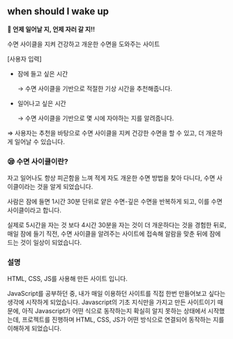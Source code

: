 ## when should I wake up


<b>🤔 언제 일어날 지, 언제 자러 갈 지!!</b>

수면 사이클을 지켜 건강하고 개운한 수면을 도와주는 사이트

[사용자 입력]

- 잠에 들고 싶은 시간
    
    → 수면 사이클을 기반으로 적절한 기상 시간을 추천해줍니다.
    
- 일어나고 싶은 시간
    
    → 수면 사이클을 기반으로 몇 시에 자야하는 지를 알려줍니다.
    

⇒ 사용자는 추천을 바탕으로 수면 사이클을 지켜 건강한 수면을 할 수 있고, 더 개운하게 일어날 수 있습니다.

### 😪 수면 사이클이란?

자고 일어나도 항상 피곤함을 느껴 적게 자도 개운한 수면 방법을 찾아 다니다, 수면 사이클이라는 것을 알게 되었습니다.

사람은 잠에 들면 1시간 30분 단위로 얕은 수면-깊은 수면을 반복하게 되고, 이를 수면 사이클이라고 합니다.

실제로 5시간을 자는 것 보다 4시간 30분을 자는 것이 더 개운하다는 것을 경험한 뒤로, 매일 잠에 들기 직전, 수면 사이클을 알려주는 사이트에 접속해 알람을 맞춘 뒤에 잠에 드는 것이 일상이 되었습니다.

### 설명

HTML, CSS, JS를 사용해 만든 사이트 입니다.

JavaScript를 공부하던 중, 내가 매일 이용하던 사이트를 직접 한번 만들어보고 싶다는 생각에 시작하게 되었습니다. Javascript의 기초 지식만을 가지고 만든 사이트이기 때문에, 아직 Javascript가 어떤 식으로 동작하는지 확실히 알지 못하는 상태에서 시작했는데, 프로젝트를 진행하며 HTML, CSS, JS가 어떤 방식으로 연결되어 동작하는 지를 이해하게 되었습니다.
